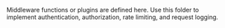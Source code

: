 Middleware functions or plugins are defined here. Use this folder to implement authentication, authorization, rate limiting, and request logging.
